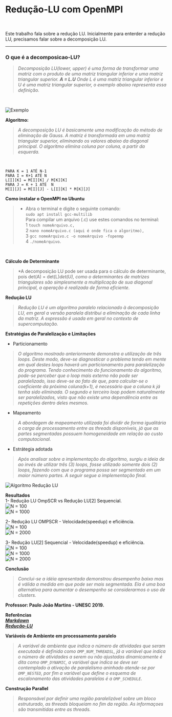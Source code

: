 # Redução-LU com OpenMPI
<br/>

   Este trabalho fala sobre a redução LU.
   Inicialmente para enterder a redução LU, precisamos falar sobre a decomposição LU.

*******

### O que é a decomposicao-LU?

   >*Decomposição LU(lower, upper) é uma forma de transformar uma matriz
   com o produto de uma matriz triangular inferior e uma matriz triangular superior.
                                                   **A = L.U**
   Onde L é uma matriz triangular inferior e U é uma matriz triangular superior,
   o exemplo abaixo representa essa definição.* 
   <br/>
   
![Exemplo](https://encrypted-tbn0.gstatic.com/images?q=tbn:ANd9GcRx8IW7enwn_rcYaN87CGYril9-S0y38_oD8oGIUIZug52fl3SR "Exemplo matriz triangular")
<br/>


**Algoritmo:**<br/>

>*A decomposição LU é basicamente uma modificação do método de eliminação de
Gauss. A matriz é transformada em uma matriz triangular superior, eliminando os
valores abaixo da diagonal principal. O algoritmo elimina coluna por coluna, a partir da
esquerda.* 
   <br/>

`PARA K = 1 ATÉ N-1` <br/>
          `PARA I = K+1 ATÉ N` <br/>
                 `L[I][K] = M[I][K] / M[K][K]` <br/>
                 `PARA J = K + 1 ATÉ  N` <br/>
                              `M[I][J] = M[I][J] - L[I][K] * M[K][J]` <br/>
                              

**Como instalar o OpenMPI no Ubuntu**<br/>
>* Abra o terminal e digite o seguinte comando:<br/>
   `sudo apt install gcc-multilib`<br/>
   Para compilar um arquivo (.c)  use estes comandos no terminal: <br/>
   1 `touch nomeArquivo.c,` <br/>
   2 `nano nomeArquivo.c (aqui é onde fica o algoritmo),` <br/>
   3 `gcc nomeArquivo.c -o nomeArquivo -fopenmp` <br/>
   4 `./nomeArquivo`. <br/>
 <br/>                                                      
                              
**Cálculo de Determinante**
>*A decomposição LU pode ser usada para o cálculo de determinante, pois
det(A) = det(L)*det(U), como o determinantes de matrizes triangulares são
simplesmente a multiplicação de sua diagonal principal, a operação é realizada de forma eficiente.*<br/>

**Redução LU**
>*Redução LU é um algoritmo paralelo relacionado à decomposição LU, em geral a
versão paralela distribui a eliminação de cada linha da matriz. A expressão é usada em
geral no contexto de supercomputação.*<br/>

**Estratégias de Paralelização e Limitações**
* Particionamento
>*O algoritmo mostrado anteriormente demonstra a utilização de três loops. Deste modo, deve-se
diagnosticar o problema tendo em mente em qual destes
loops haverá um particionamento para paralelização do programa. Tendo
conhecimento do funcionamento do algoritmo, pode-se perceber que o loop mais
externo não pode ser paralelizado, isso deve-se
ao fato de que, para calcular-se o coeficiente da próxima coluna(k+1), é necessário que
a coluna k já tenha sido eliminada. O segundo e terceiro loop podem naturalmente ser
paralelizados, visto que não existe uma dependência entre as repetições dentro deles mesmos.*

* Mapeamento
>*A abordagem de mapeamento utilizada foi dividir de forma igualitária a carga
de processamento entre as threads disponíveis, já que as partes segmentadas
possuem homogeneidade em relação ao custo computacional.*

* Estrátegia adotada
>*Após analisar sobre a implementação do algoritmo, surgiu a ideia de ao invés
de utilizar três (3) loops, fosse utilizado somente dois (2) loops, fazendo com que o
programa possa ser segmentado em um maior número partes. A seguir segue a implementação final.*

![Algoritmo Redução LU](https://i.imgur.com/p74scc7.png)


**Resultados** <br/>
1- Redução LU OmpSCR vs Redução LU[2] Sequencial.<br/>
![N = 100](https://image.prntscr.com/image/POYkKGG6Rq2xMIfQKuctxA.png) <br/>
![N = 1000](https://image.prntscr.com/image/jPiKz1sdT2Wp09D2ZSZq-Q.png) <br/>

2- Redução LU OMPSCR - Velocidade(speedup) e eficiência.<br/>
![N = 100](https://image.prntscr.com/image/t_ejhIrYTx2WfTgP_oS6Qg.png) <br/>
![N = 2000](https://image.prntscr.com/image/88fFKQUuQH2bFVdxkOomMQ.png) <br/>

3- Redução LU[2] Sequencial - Velocidade(speedup) e eficiência. <br/>
![N = 100](https://image.prntscr.com/image/dP6VhTigSm2YzJ_EgKF3UA.png) <br/>
![N = 1000](https://image.prntscr.com/image/SzFUQwPRRzSb-ML3OwJJmg.png) <br/>
![N = 2000](https://image.prntscr.com/image/nEMPnxqESyupzEwroTmdAA.png) <br/>


**Conclusão**
>*Conclui-se a idéia apresentada demonstrou desempenho baixo mas é válida a medida em que
pode ser mais segmentada. Ela é uma boa alternativa para aumentar 
o desempenho se considerarmos o uso de clusters.*
 
 **Professor: Paulo João Martins - UNESC 2019.**
 
 **Referências** <br/>
 **[*Markdown*](https://github.com/luong-komorebi/Markdown-Tutorial/blob/master/README_pt-BR.md)** <br/>
 **[*Redução-LU*](https://docs.google.com/viewer?a=v&pid=sites&srcid=ZGVmYXVsdGRvbWFpbnxwcGFyYWxlbGEyOHxneDo0M2JmZjQ3ZDE0YmQ3MjI5)**
 
 
 **Variáveis de Ambiente em processamento paralelo**
 >*A variável de ambiente que indica o número de atividades que seram executada é definida como ```OMP_NUM_THREADSL```,
 já a variável que indica o número de atividades a serem ou não ajustadas dinamicamente é dita como ```OMP_DYNAMIC```,
 a variável que indica se deve ser contemplado a ativação de paralelismo aninhado atende-se por ```OMP_NESTED```,
 por fim a variável que define o esquema de escalonamento das atividades paralelas é a ```OMP_SCHEDULE```.*
 
 **Construção Parallel**
 >*Responsável por definir uma região paralelizável sobre um bloco estruturado, as threads bloqueiam no fim da região. As informaçoes são transmitidas entre as threads.*
 
  

